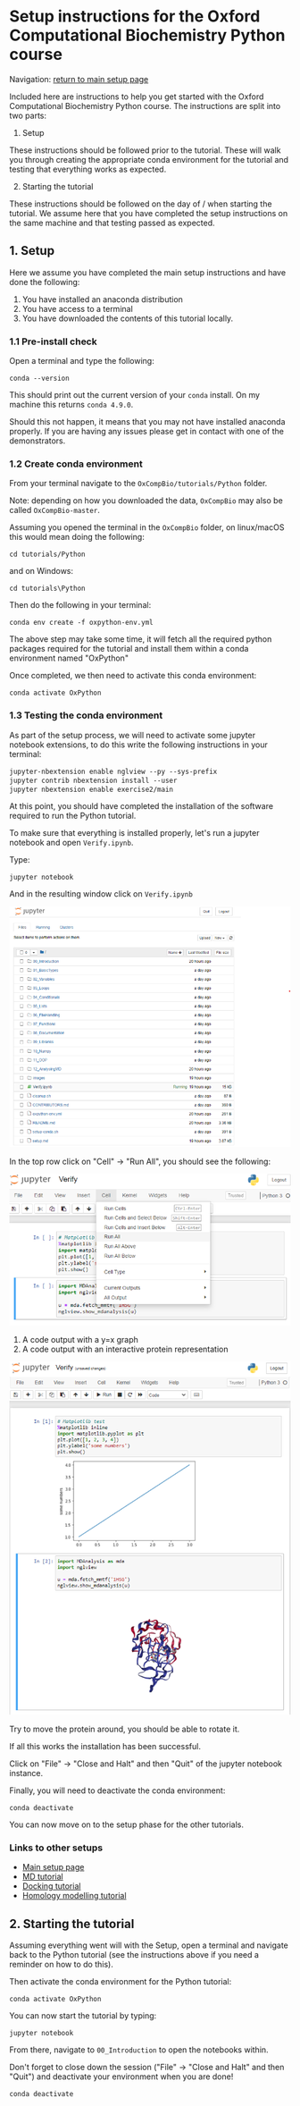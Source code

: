 # Setup instructions for the Oxford Computational Biochemistry Python course

Navigation: [return to main setup page](../../setup.md)

Included here are instructions to help you get started with the Oxford
Computational Biochemistry Python course. The instructions are split into
two parts:

1. Setup

These instructions should be followed prior to the tutorial. These will walk
you through creating the appropriate conda environment for the tutorial and
testing that everything works as expected.

2. Starting the tutorial

These instructions should be followed on the day of / when starting the tutorial.
We assume here that you have completed the setup instructions on the same machine
and that testing passed as expected.


## 1. Setup

Here we assume you have completed the main setup instructions and have done the
following:

1. You have installed an anaconda distribution
2. You have access to a terminal
3. You have downloaded the contents of this tutorial locally.


### 1.1 Pre-install check

Open a terminal and type the following:

```
conda --version
```

This should print out the current version of your `conda` install.
On my machine this returns `conda 4.9.0`.

Should this not happen, it means that you may not have installed anaconda
properly. If you are having any issues please get in contact with one of the
demonstrators.

### 1.2 Create conda environment

From your terminal navigate to the `OxCompBio/tutorials/Python` folder.

Note: depending on how you downloaded the data, `OxCompBio` may also be called
`OxCompBio-master`.

Assuming you opened the terminal in the `OxCompBio` folder, on linux/macOS
this would mean doing the following:

```
cd tutorials/Python
```

and on Windows:

```
cd tutorials\Python
```

Then do the following in your terminal:

```
conda env create -f oxpython-env.yml
```

The above step may take some time, it will fetch all the required python
packages required for the tutorial and install them within a conda environment
named "OxPython"

Once completed, we then need to activate this conda environment:

```
conda activate OxPython
```

### 1.3 Testing the conda environment

As part of the setup process, we will need to activate some jupyter notebook
extensions, to do this write the following instructions in your terminal:

```
jupyter-nbextension enable nglview --py --sys-prefix
jupyter contrib nbextension install --user
jupyter nbextension enable exercise2/main
```

At this point, you should have completed the installation of the software
required to run the Python tutorial.

To make sure that everything is installed properly, let's run a jupyter notebook
and open `Verify.ipynb`.

Type:

```
jupyter notebook
```

And in the resulting window click on `Verify.ipynb`

![Verify location](./images/verify-location.png)

In the top row click on "Cell" -> "Run All", you should see the following:

![run all](./images/jupyter-run-all.png)

1. A code output with a y=x graph
2. A code output with an interactive protein representation

![verify output](./images/verify-outputs.png)

Try to move the protein around, you should be able to rotate it.

If all this works the installation has been successful.

Click on "File" -> "Close and Halt" and then "Quit" of the jupyter notebook instance.

Finally, you will need to deactivate the conda environment:

```
conda deactivate
```

You can now move on to the setup phase for the other tutorials.

### Links to other setups

- [Main setup page](../../setup.md)
- [MD tutorial](../MD/setup.md)
- [Docking tutorial](../Docking/setup.md)
- [Homology modelling tutorial](../Homology-Modelling/setup.md)


## 2. Starting the tutorial

Assuming everything went will with the Setup, open a terminal and navigate back
to the Python tutorial (see the instructions above if you need a reminder on how
to do this).

Then activate the conda environment for the Python tutorial:

```
conda activate OxPython
```

You can now start the tutorial by typing:

```
jupyter notebook
```

From there, navigate to `00_Introduction` to open the notebooks within.

Don't forget to close down the session ("File" -> "Close and Halt" and then "Quit") and deactivate your environment when
you are done!

```
conda deactivate
```
